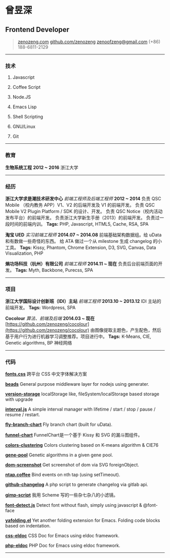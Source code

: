 # 曾昱深

## Frontend Developer

> [zenozeng.com](http://zenozeng.com)
> [github.com/zenozeng](http://github.com/zenozeng)
> [zenoofzeng@gmail.com](mailto:zenoofzeng@gmail.com)
> (+86) 188-6811-2129

------

### 技术

1. Javascript

1. Coffee Script

1. Node.JS

1. Emacs Lisp

1. Shell Scripting

1. GNU/Linux

1. Git

------

### 教育

**生物系统工程** __2012 ~ 2016__
    浙江大学

------

### 经历

**浙江大学求是潮技术研发中心** *前端工程师及后端工程师* __2012 ~ 2014__
    负责 QSC Mobile （校内教务 APP）V1、V2 的后端开发及 V1 的前端开发。
    负责 QSC Mobile V2 Plugin Platform / SDK 的设计、开发。
    负责 QSC Notice（校内活动发布平台）的前端开发。
    负责浙江大学新生手册（2013）的前端开发。
    负责过一段时间的前端内训。
    **Tags:** PHP, Javascript, HTML5, Cache, RSA, SPA

**淘宝 UED** *实习前端工程师* __2014.07 ~ 2014.08__
    前端基础架构数据组。给 uData 和有数做一些奇怪的东西。
    给 ATA 做过一个从 milestone 生成 changelog 的小工具。
    **Tags:** Kissy, Phantom, Chrome Extension, D3, SVG, Canvas, Data Visualization, PHP

**熵功场科技（杭州）有限公司** *前端工程师* __2014.11 ~ 现在__
    负责后台前端页面的开发。
    **Tags:** Myth, Backbone, Purecss, SPA

------

### 项目

**浙江大学国际设计创新班（IDI）主站** *前端工程师* __2013.10 ~ 2013.12__
    IDI 主站的前端开发。
    **Tags:** Wordpress, SPA

**Cocolour** *算法、前端及后端* __2014.03 ~ 现在__
    [https://github.com/zenozeng/cocolour](https://github.com/zenozeng/cocolour)
    由图像提取主题色，产生配色，然后基于用户行为进行机器学习调整推荐。项目进行中。
    **Tags:** K-Means, CIE, Genetic algorithms, BP 神经网络

------

### 代码

**[fonts.css](https://github.com/zenozeng/fonts.css)**
    跨平台 CSS 中文字体解决方案

**[beads](https://github.com/zenozeng/beads)**
    General purpose middleware layer for nodejs using generater.

**[version-storage](https://github.com/zenozeng/version-storage)**
    localStorage like, fileSystem/localStorage based storage with upgrade

**[interval.js](https://github.com/zenozeng/interval.js)**
    A simple interval manager with lifetime / start / stop / pause / resume / restart.

**[fly-branch-chart](https://github.com/zenozeng/fly-branch-chart)**
    Fly branch chart (built for uData).

**[funnel-chart](https://github.com/zenozeng/funnel-chart)**
    FunnelChart是一个基于 Kissy 和 SVG 的漏斗图组件。

**[colors-clustering](https://github.com/zenozeng/colors-clustering)**
    Colors clustering based on K-means algorithm & CIE76

**[gene-pool](https://github.com/zenozeng/gene-pool)**
    Genetic algorithms in a given gene pool.

**[dom-screenshot](https://github.com/zenozeng/dom-screenshot)**
    Get screenshot of dom via SVG foreignObject.

**[ntap.coffee](https://github.com/zenozeng/ntap.coffee)**
    Bind events on nth tap (using setTimeout).

**[github-changelog](https://github.com/zenozeng/gitlab-changelog)**
    A php script to generate changelog via gitlab api.

**[gimp-script](https://github.com/zenozeng/gimp-script)**
    我用 Scheme 写的一些杂七杂八的小滤镜。

**[font-detect.js](https://github.com/zenozeng/font-detect.js)**
    Detect font without flash, simply using javascript & @font-face

**[yafolding.el](https://github.com/zenozeng/yafolding.el)**
    Yet another folding extension for Emacs. Folding code blocks based on indentation.

**[css-eldoc](https://github.com/zenozeng/css-eldoc)**
    CSS Doc for Emacs using eldoc framework.

**[php-eldoc](https://github.com/zenozeng/php-eldoc)**
    PHP Doc for Emacs using eldoc framework.

------
